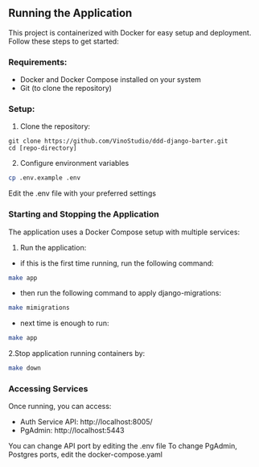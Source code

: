 ## Running the Application

This project is containerized with Docker for easy setup and deployment. Follow these steps to get started:

### Requirements:

- Docker and Docker Compose installed on your system
- Git (to clone the repository)

### Setup: 
1. Clone the repository:
```bach
git clone https://github.com/VinoStudio/ddd-django-barter.git
cd [repo-directory]
```
2. Configure environment variables

```bash
cp .env.example .env
```
Edit the .env file with your preferred settings

### Starting and Stopping the Application
The application uses a Docker Compose setup with multiple services:
1. Run the application:
- if this is the first time running, run the following command:
```bash
make app
```
- then run the following command to apply django-migrations:
```bash
make mimigrations
```
- next time is enough to run:
```bash
make app
```

2.Stop application running containers by:
```bash
make down
```

### Accessing Services

Once running, you can access:
- Auth Service API: http://localhost:8005/
- PgAdmin: http://localhost:5443

You can change API port by editing the .env file
To change PgAdmin, Postgres ports, edit the docker-compose.yaml